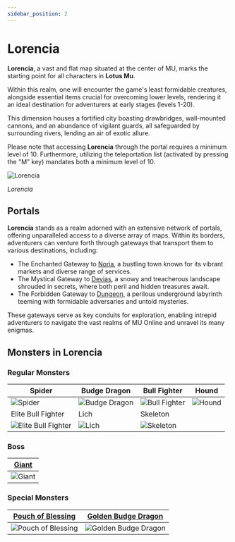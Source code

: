```yaml
---
sidebar_position: 2
---
```


# Lorencia

**Lorencia**, a vast and flat map situated at the center of MU, marks the starting point for all characters in **Lotus Mu**.

Within this realm, one will encounter the game's least formidable creatures, alongside essential items crucial for overcoming lower levels, rendering it an ideal destination for adventurers at early stages (levels 1-20).

This dimension houses a fortified city boasting drawbridges, wall-mounted cannons, and an abundance of vigilant guards, all safeguarded by surrounding rivers, lending an air of exotic allure.

Please note that accessing **Lorencia** through the portal requires a minimum level of 10. Furthermore, utilizing the teleportation list (activated by pressing the "M" key) mandates both a minimum level of 10.

![Lorencia](/img/maps/lorencia.jpg)

_Lorencia_

## Portals

**Lorencia** stands as a realm adorned with an extensive network of portals, offering unparalleled access to a diverse array of maps. Within its borders, adventurers can venture forth through gateways that transport them to various destinations, including:

- The Enchanted Gateway to [Noria](/maps/noria), a bustling town known for its vibrant markets and diverse range of services.
- The Mystical Gateway to [Devias](/maps/devias), a snowy and treacherous landscape shrouded in secrets, where both peril and hidden treasures await.
- The Forbidden Gateway to [Dungeon](/maps/dungeon), a perilous underground labyrinth teeming with formidable adversaries and untold mysteries.

These gateways serve as key conduits for exploration, enabling intrepid adventurers to navigate the vast realms of MU Online and unravel its many enigmas.

## Monsters in Lorencia

### Regular Monsters

| Spider                                                               | Budge Dragon                                             | Bull Fighter                                             | Hound                                      |
| -------------------------------------------------------------------- | -------------------------------------------------------- | -------------------------------------------------------- | ------------------------------------------ |
| ![Spider](/img/monsters/lorencia/spider.jpg)                         | ![Budge Dragon](/img/monsters/lorencia/budge-dragon.jpg) | ![Bull Fighter](/img/monsters/lorencia/bull-fighter.jpg) | ![Hound](/img/monsters/lorencia/hound.jpg) |
| Elite Bull Fighter                                                   | Lich                                                     | Skeleton                                                 |                                            |
| ![Elite Bull Fighter](/img/monsters/lorencia/elite-bull-fighter.jpg) | ![Lich](/img/monsters/lorencia/lich.jpg)                 | ![Skeleton](/img/monsters/dungeon/skeleton.jpg)          |                                            |

### Boss

| [Giant](/special-monsters/mini-bosses/giant) |
| -------------------------------------------- |
| ![Giant](/img/monsters/lorencia/giant.jpg)   |

### Special Monsters

| [Pouch of Blessing](/special-monsters/others/pouch-of-blessing)          | [Golden Budge Dragon](/special-monsters/others/golden-budge-dragon)   |
| ------------------------------------------------------------------------ | --------------------------------------------------------------------- |
| ![Pouch of Blessing](/img/monsters/special/others/pouch-of-blessing.jpg) | ![Golden Budge Dragon](/img/monsters/special/golden/budge-dragon.jpg) |
